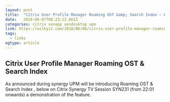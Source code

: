 ```yaml
---
layout: post 
title:  "Citrix User Profile Manager Roaming OST &amp; Search Index – Wilky.IT – Desktop Virtualisation Blog" 
date:   2018-06-07T08:23:12.661Z 
categories: citrix xenapp xendesktop upm
link: https://wilkyit.com/2018/06/06/citrix-user-profile-manager-roaming-ost-search-index/ 
tags:
  - links
ogtype: article 
---
```


## Citrix User Profile Manager Roaming OST & Search Index
As announced during synergy UPM will be introducing Roaming OST & Search Index , below on Citrix Synergy TV Session SYN231 (from 22:01 onwards) a demonstration of the feature.